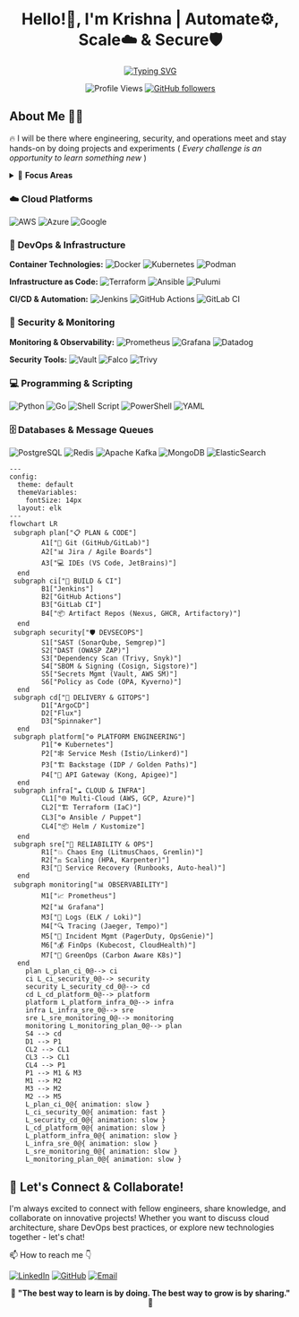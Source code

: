 <div align="center">
  
# Hello!👋, I'm Krishna | Automate⚙️, Scale☁️ & Secure🛡️

[![Typing SVG](https://readme-typing-svg.herokuapp.com?font=Fira+Code&size=23&duration=3000&pause=1000&color=36BCF7FF&center=true&width=600&lines=DevOps+Engineer+%7C+Cloud+Architect;DevSecOps+Specialist+%7C+SRE;Platform+Engineer+%7C+Infrastructure+Expert;Building+Scalable+Cloud+Solutions;🚀+Always+Learning+%7C+Always+Growing+🚀)](https://git.io/typing-svg)

![Profile Views](https://komarev.com/ghpvc/?username=Krishna4K2&label=Profile%20views&color=0e75b6&style=flat)
[![GitHub followers](https://img.shields.io/github/followers/Krishna4K2?label=Followers&style=social)](https://github.com/Krishna4K2?tab=followers)

</div>

## About Me 👨‍💻

🔥 I will be there where engineering, security, and operations meet and stay hands-on by doing projects and experiments ( *Every challenge is an opportunity to learn something new* )

<details>
<summary>🎯 <b>Focus Areas</b></summary>

- **DevOps & CI/CD**: Streamlining development workflows and deployment pipelines
- **DevSecOps**: Integrating security practices into every stage of the development lifecycle  
- **Cloud Architecture**: Designing and implementing robust multi-cloud solutions
- **Site Reliability Engineering**: Ensuring high availability and performance at scale
- **Platform Engineering**: Building developer-centric platforms and tooling

</details>

### ☁️ **Cloud Platforms**

![AWS](https://img.shields.io/badge/AWS-%23FF9900.svg?style=for-the-badge&logo=amazon-aws&logoColor=white)
![Azure](https://img.shields.io/badge/azure-%230072C6.svg?style=for-the-badge&logo=microsoftazure&logoColor=white)
![Google](https://img.shields.io/badge/GoogleCloud-%234285F4.svg?style=for-the-badge&logo=google-cloud&logoColor=white)

### 🔧 **DevOps & Infrastructure**

**Container Technologies:**
![Docker](https://img.shields.io/badge/docker-%230db7ed.svg?style=for-the-badge&logo=docker&logoColor=white)
![Kubernetes](https://img.shields.io/badge/kubernetes-%23326ce5.svg?style=for-the-badge&logo=kubernetes&logoColor=white)
![Podman](https://img.shields.io/badge/podman-892CA0.svg?style=for-the-badge&logo=podman&logoColor=white)

**Infrastructure as Code:**
![Terraform](https://img.shields.io/badge/terraform-%235835CC.svg?style=for-the-badge&logo=terraform&logoColor=white)
![Ansible](https://img.shields.io/badge/ansible-%231A1918.svg?style=for-the-badge&logo=ansible&logoColor=white)
![Pulumi](https://img.shields.io/badge/pulumi-8A3391.svg?style=for-the-badge&logo=pulumi&logoColor=white)

**CI/CD & Automation:**
![Jenkins](https://img.shields.io/badge/jenkins-%232C5263.svg?style=for-the-badge&logo=jenkins&logoColor=white)
![GitHub Actions](https://img.shields.io/badge/github%20actions-%232671E5.svg?style=for-the-badge&logo=githubactions&logoColor=white)
![GitLab CI](https://img.shields.io/badge/gitlab%20ci-%23181717.svg?style=for-the-badge&logo=gitlab&logoColor=white)

### 🔐 **Security & Monitoring**

**Monitoring & Observability:**
![Prometheus](https://img.shields.io/badge/Prometheus-E6522C?style=for-the-badge&logo=Prometheus&logoColor=white)
![Grafana](https://img.shields.io/badge/grafana-%23F46800.svg?style=for-the-badge&logo=grafana&logoColor=white)
![Datadog](https://img.shields.io/badge/datadog-%23632CA6.svg?style=for-the-badge&logo=datadog&logoColor=white)

**Security Tools:**
![Vault](https://img.shields.io/badge/vault-%23000000.svg?style=for-the-badge&logo=vault&logoColor=white)
![Falco](https://img.shields.io/badge/falco-%23005066.svg?style=for-the-badge&logo=falco&logoColor=white)
![Trivy](https://img.shields.io/badge/trivy-00979D.svg?style=for-the-badge&logo=trivy&logoColor=white)


### 💻 **Programming & Scripting**

![Python](https://img.shields.io/badge/python-3670A0?style=for-the-badge&logo=python&logoColor=ffdd54)
![Go](https://img.shields.io/badge/go-%2300ADD8.svg?style=for-the-badge&logo=go&logoColor=white)
![Shell Script](https://img.shields.io/badge/shell_script-%23121011.svg?style=for-the-badge&logo=gnu-bash&logoColor=white)
![PowerShell](https://img.shields.io/badge/PowerShell-%235391FE.svg?style=for-the-badge&logo=powershell&logoColor=white)
![YAML](https://img.shields.io/badge/yaml-%23ffffff.svg?style=for-the-badge&logo=yaml&logoColor=151515)

### 🗄️ **Databases & Message Queues**

![PostgreSQL](https://img.shields.io/badge/postgres-%23316192.svg?style=for-the-badge&logo=postgresql&logoColor=white)
![Redis](https://img.shields.io/badge/redis-%23DD0031.svg?style=for-the-badge&logo=redis&logoColor=white)
![Apache Kafka](https://img.shields.io/badge/Apache%20Kafka-000?style=for-the-badge&logo=apachekafka)
![MongoDB](https://img.shields.io/badge/MongoDB-%234ea94b.svg?style=for-the-badge&logo=mongodb&logoColor=white)
![ElasticSearch](https://img.shields.io/badge/-ElasticSearch-005571?style=for-the-badge&logo=elasticsearch)



```mermaid
---
config:
  theme: default
  themeVariables:
    fontSize: 14px
  layout: elk
---
flowchart LR
 subgraph plan["📋 PLAN & CODE"]
        A1["🔀 Git (GitHub/GitLab)"]
        A2["📊 Jira / Agile Boards"]
        A3["💻 IDEs (VS Code, JetBrains)"]
  end
 subgraph ci["🚀 BUILD & CI"]
        B1["Jenkins"]
        B2["GitHub Actions"]
        B3["GitLab CI"]
        B4["📦 Artifact Repos (Nexus, GHCR, Artifactory)"]
  end
 subgraph security["🛡️ DEVSECOPS"]
        S1["SAST (SonarQube, Semgrep)"]
        S2["DAST (OWASP ZAP)"]
        S3["Dependency Scan (Trivy, Snyk)"]
        S4["SBOM & Signing (Cosign, Sigstore)"]
        S5["Secrets Mgmt (Vault, AWS SM)"]
        S6["Policy as Code (OPA, Kyverno)"]
  end
 subgraph cd["🚢 DELIVERY & GITOPS"]
        D1["ArgoCD"]
        D2["Flux"]
        D3["Spinnaker"]
  end
 subgraph platform["⚙️ PLATFORM ENGINEERING"]
        P1["☸️ Kubernetes"]
        P2["🕸️ Service Mesh (Istio/Linkerd)"]
        P3["🏗️ Backstage (IDP / Golden Paths)"]
        P4["🔐 API Gateway (Kong, Apigee)"]
  end
 subgraph infra["☁️ CLOUD & INFRA"]
        CL1["🌐 Multi-Cloud (AWS, GCP, Azure)"]
        CL2["🏗️ Terraform (IaC)"]
        CL3["⚙️ Ansible / Puppet"]
        CL4["📦 Helm / Kustomize"]
  end
 subgraph sre["🔧 RELIABILITY & OPS"]
        R1["💥 Chaos Eng (LitmusChaos, Gremlin)"]
        R2["⚖️ Scaling (HPA, Karpenter)"]
        R3["🔄 Service Recovery (Runbooks, Auto-heal)"]
  end
 subgraph monitoring["📊 OBSERVABILITY"]
        M1["📈 Prometheus"]
        M2["📊 Grafana"]
        M3["📝 Logs (ELK / Loki)"]
        M4["🔍 Tracing (Jaeger, Tempo)"]
        M5["🚨 Incident Mgmt (PagerDuty, OpsGenie)"]
        M6["💰 FinOps (Kubecost, CloudHealth)"]
        M7["🌱 GreenOps (Carbon Aware K8s)"]
  end
    plan L_plan_ci_0@--> ci
    ci L_ci_security_0@--> security
    security L_security_cd_0@--> cd
    cd L_cd_platform_0@--> platform
    platform L_platform_infra_0@--> infra
    infra L_infra_sre_0@--> sre
    sre L_sre_monitoring_0@--> monitoring
    monitoring L_monitoring_plan_0@--> plan
    S4 --> cd
    D1 --> P1
    CL2 --> CL1
    CL3 --> CL1
    CL4 --> P1
    P1 --> M1 & M3
    M1 --> M2
    M3 --> M2
    M2 --> M5
    L_plan_ci_0@{ animation: slow } 
    L_ci_security_0@{ animation: fast } 
    L_security_cd_0@{ animation: slow } 
    L_cd_platform_0@{ animation: slow } 
    L_platform_infra_0@{ animation: slow } 
    L_infra_sre_0@{ animation: slow } 
    L_sre_monitoring_0@{ animation: slow } 
    L_monitoring_plan_0@{ animation: slow }
```

## 🤝 Let's Connect & Collaborate!

I'm always excited to connect with fellow engineers, share knowledge, and collaborate on innovative projects! Whether you want to discuss cloud architecture, share DevOps best practices, or explore new technologies together - let's chat!

📫 How to reach me 👇

[![LinkedIn](https://img.shields.io/badge/LinkedIn-%230077B5.svg?style=for-the-badge&logo=linkedin&logoColor=white)](https://www.linkedin.com/in/sai-krishna4k2/)
[![GitHub](https://img.shields.io/badge/github-%23121011.svg?style=for-the-badge&logo=github&logoColor=white)](https://github.com/Krishna4K2)
[![Email](https://img.shields.io/badge/Email-D14836?style=for-the-badge&logo=gmail&logoColor=white)](mailto:krishna.ch.tech@gmail.com)

<div align="center">

🌟 **"The best way to learn is by doing. The best way to grow is by sharing."** 🌟

</div>
